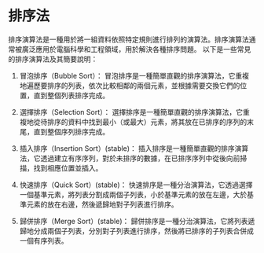 # 排序法
排序演算法是一種用於將一組資料依照特定規則進行排列的演算法。排序演算法通常被廣泛應用於電腦科學和工程領域，用於解決各種排序問題。
以下是一些常見的排序演算法及其簡要說明：

1. 冒泡排序（Bubble Sort）：
    冒泡排序是一種簡單直觀的排序演算法，它重複地遍歷要排序的列表，依次比較相鄰的兩個元素，並根據需要交換它們的位置，直到整個列表排序完成。
	
2. 選擇排序（Selection Sort）：
    選擇排序是一種簡單直觀的排序演算法，它重複地從待排序的資料中找到最小（或最大）元素，將其放在已排序的序列的末尾，直到整個序列排序完成。
	
3. 插入排序（Insertion Sort）(stable)：
    插入排序是一種簡單直觀的排序演算法，它透過建立有序序列，對於未排序的數據，在已排序序列中從後向前掃描，找到相應位置並插入。

4. 快速排序（Quick Sort）(stable)：
快速排序是一種分治演算法，它透過選擇一個基準元素，將列表分割成兩個子列表，小於基準元素的放在左邊，大於基準元素的放在右邊，然後遞歸地對子列表進行排序。

5. 歸併排序（Merge Sort）(stable)：
歸併排序是一種分治演算法，它將列表遞歸地分成兩個子列表，分別對子列表進行排序，然後將已排序的子列表合併成一個有序列表。